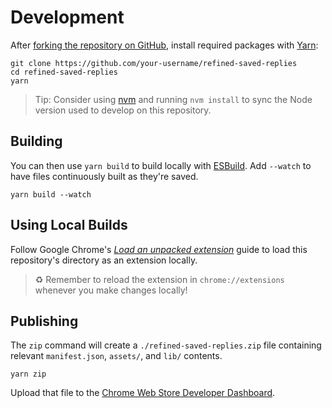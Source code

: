 # Development

After [forking the repository on GitHub](https://docs.github.com/en/get-started/quickstart/fork-a-repo), install required packages with [Yarn](https://yarnpkg.com):

```shell
git clone https://github.com/your-username/refined-saved-replies
cd refined-saved-replies
yarn
```

> Tip: Consider using [nvm](https://github.com/nvm-sh/nvm#installing-and-updating) and running `nvm install` to sync the Node version used to develop on this repository.

## Building

You can then use `yarn build` to build locally with [ESBuild](https://esbuild.github.io).
Add `--watch` to have files continuously built as they're saved.

```shell
yarn build --watch
```

## Using Local Builds

Follow Google Chrome's _[Load an unpacked extension](https://developer.chrome.com/docs/extensions/mv3/getstarted/#unpacked)_ guide to load this repository's directory as an extension locally.

> ♻️ Remember to reload the extension in `chrome://extensions` whenever you make changes locally!

## Publishing

The `zip` command will create a `./refined-saved-replies.zip` file containing relevant `manifest.json`, `assets/`, and `lib/` contents.

```shell
yarn zip
```

Upload that file to the [Chrome Web Store Developer Dashboard](https://chrome.google.com/webstore/devconsole).
